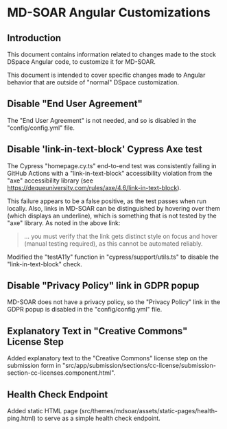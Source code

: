 # MD-SOAR Angular Customizations

## Introduction

This document contains information related to changes made to the stock DSpace
Angular code, to customize it for MD-SOAR.

This document is intended to cover specific changes made to Angular behavior
that are outside of "normal" DSpace customization.

## Disable "End User Agreement"

The "End User Agreement" is not needed, and so is disabled in the
"config/config.yml" file.

## Disable 'link-in-text-block' Cypress Axe test

The Cypress "homepage.cy.ts" end-to-end test was consistently failing in GitHub
Actions with a "link-in-text-block" accessibility violation from the "axe"
accessibility library (see
<https://dequeuniversity.com/rules/axe/4.6/link-in-text-block>).

This failure appears to be a false positive, as the test passes when run
locally. Also, links in MD-SOAR can be distinguished by hovering over them
(which displays an underline), which is something that is not tested by the
"axe" library. As noted in the above link:

> ... you must verify that the link gets distinct style on focus and hover
> (manual testing required), as this cannot be automated reliably.

Modified the "testA11y" function in "cypress/support/utils.ts" to disable the
"link-in-text-block" check.

## Disable "Privacy Policy" link in GDPR popup

MD-SOAR does not have a privacy policy, so the "Privacy Policy" link in the
GDPR popup is disabled in the "config/config.yml" file.

## Explanatory Text in "Creative Commons" License Step

Added explanatory text to the "Creative Commons" license step on the submission
form in "src/app/submission/sections/cc-license/submission-section-cc-licenses.component.html".

## Health Check Endpoint

Added static HTML page (src/themes/mdsoar/assets/static-pages/health-ping.html)
to serve as a simple health check endpoint.
